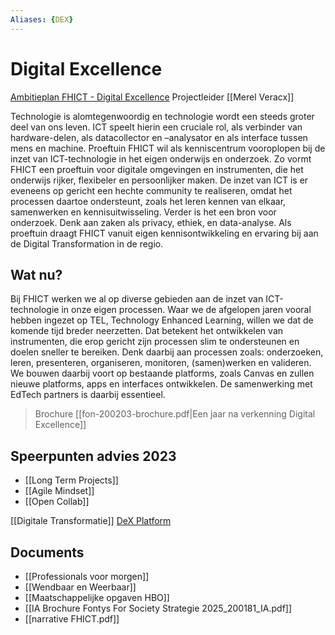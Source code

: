 ```yaml
---
Aliases: {DEX}
---
```


# Digital Excellence

[Ambitieplan FHICT - Digital Excellence](https://www.ambitieplanfontysict.nl/ontwikkelthemas/digital-excellence/)
Projectleider [[Merel Veracx]]

Technologie is alomtegenwoordig en technologie wordt een steeds groter deel van ons leven. ICT speelt hierin een cruciale rol, als verbinder van hardware-delen, als datacollector en –analysator en als interface tussen mens en machine.
Proeftuin
FHICT wil als kenniscentrum vooroplopen bij de inzet van ICT-technologie in het eigen onderwijs en onderzoek. Zo vormt FHICT een proeftuin voor digitale omgevingen en instrumenten, die het onderwijs rijker, flexibeler en persoonlijker maken. De inzet van ICT is er eveneens op gericht een hechte community te realiseren, omdat het processen daartoe ondersteunt, zoals het leren kennen van elkaar, samenwerken en kennisuitwisseling. Verder is het een bron voor onderzoek. Denk aan zaken als privacy, ethiek, en data-analyse. Als proeftuin draagt FHICT vanuit eigen kennisontwikkeling en ervaring bij aan de Digital Transformation in de regio.

## Wat nu?
Bij FHICT werken we al op diverse gebieden aan de inzet van ICT-technologie in onze eigen processen. Waar we de afgelopen jaren vooral hebben ingezet op TEL, Technology Enhanced Learning, willen we dat de komende tijd breder neerzetten. Dat betekent het ontwikkelen van instrumenten, die erop gericht zijn processen slim te ondersteunen en doelen sneller te bereiken. Denk daarbij aan processen zoals: onderzoeken, leren, presenteren, organiseren, monitoren, (samen)werken en valideren. We bouwen daarbij voort op bestaande platforms, zoals Canvas en zullen nieuwe platforms, apps en interfaces ontwikkelen. De samenwerking met EdTech partners is daarbij essentieel.

> Brochure [[fon-200203-brochure.pdf|Een jaar na verkenning Digital Excellence]]

## Speerpunten advies 2023
- [[Long Term Projects]]
- [[Agile Mindset]]
- [[Open Collab]]

[[Digitale Transformatie]] 
[DeX Platform](https://dex.software/home)

## Documents
- [[Professionals voor morgen]]
- [[Wendbaar en Weerbaar]]
- [[Maatschappelijke opgaven HBO]]
- [[IA Brochure Fontys For Society Strategie 2025_200181_IA.pdf]]
- [[narrative FHICT.pdf]]

